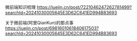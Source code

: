 
微前端知识梳理
https://juejin.cn/post/7221046247262781499?searchId=20241030005645E3D62C641ED994B83693

关于微前端(阿里QianKun)的那点事
https://juejin.cn/post/6981601061840617503?searchId=20241030005645E3D62C641ED994B83693